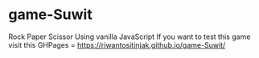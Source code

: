 # game-Suwit
Rock Paper Scissor Using vanilla JavaScript
If you want to test this game visit this GHPages = https://riwantositinjak.github.io/game-Suwit/
